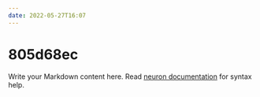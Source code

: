 ```yaml
---
date: 2022-05-27T16:07
---
```


# 805d68ec

Write your Markdown content here. Read [neuron documentation](https://neuron.zettel.page/2011404.html) for syntax help.

